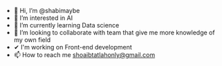 - 👋 Hi, I’m @shabimaybe
- 👀 I’m interested in AI
- 🌱 I’m currently learning Data science
- 💞️ I’m looking to collaborate with team that give me more knowledge of my own field
-  ✔ I'm working on Front-end development
- 📫 How to reach me shoaibtatlahonly@gmail.com

<!---
shabimaybe/shabimaybe is a ✨ special ✨ repository because its `README.md` (this file) appears on your GitHub profile.
You can click the Preview link to take a look at your changes.
--->

